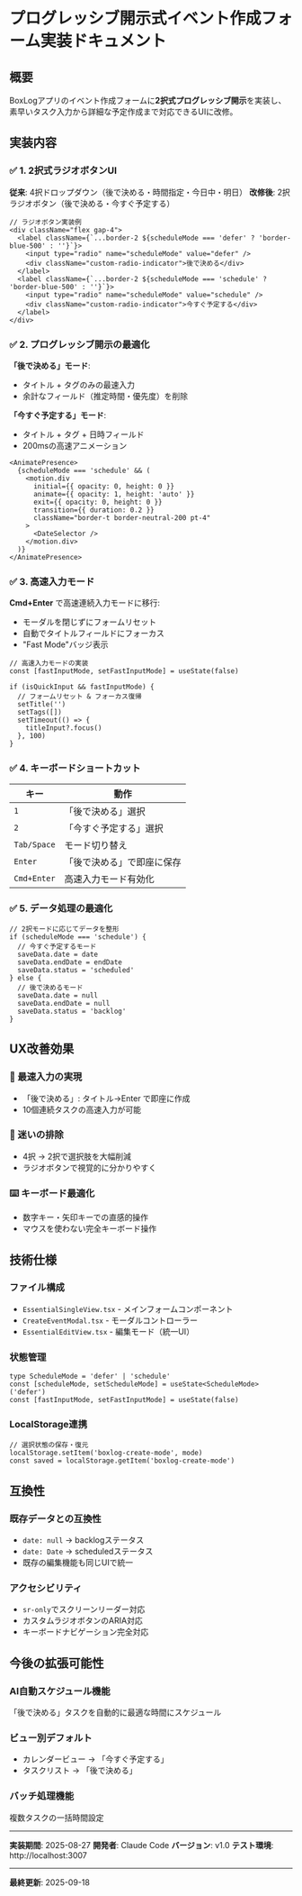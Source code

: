 # プログレッシブ開示式イベント作成フォーム実装ドキュメント

## 概要

BoxLogアプリのイベント作成フォームに**2択式プログレッシブ開示**を実装し、素早いタスク入力から詳細な予定作成まで対応できるUIに改修。

## 実装内容

### ✅ 1. 2択式ラジオボタンUI

**従来**: 4択ドロップダウン（後で決める・時間指定・今日中・明日）
**改修後**: 2択ラジオボタン（後で決める・今すぐ予定する）

```tsx
// ラジオボタン実装例
<div className="flex gap-4">
  <label className={`...border-2 ${scheduleMode === 'defer' ? 'border-blue-500' : ''}`}>
    <input type="radio" name="scheduleMode" value="defer" />
    <div className="custom-radio-indicator">後で決める</div>
  </label>
  <label className={`...border-2 ${scheduleMode === 'schedule' ? 'border-blue-500' : ''}`}>
    <input type="radio" name="scheduleMode" value="schedule" />
    <div className="custom-radio-indicator">今すぐ予定する</div>
  </label>
</div>
```

### ✅ 2. プログレッシブ開示の最適化

**「後で決める」モード**:

- タイトル + タグのみの最速入力
- 余計なフィールド（推定時間・優先度）を削除

**「今すぐ予定する」モード**:

- タイトル + タグ + 日時フィールド
- 200msの高速アニメーション

```tsx
<AnimatePresence>
  {scheduleMode === 'schedule' && (
    <motion.div
      initial={{ opacity: 0, height: 0 }}
      animate={{ opacity: 1, height: 'auto' }}
      exit={{ opacity: 0, height: 0 }}
      transition={{ duration: 0.2 }}
      className="border-t border-neutral-200 pt-4"
    >
      <DateSelector />
    </motion.div>
  )}
</AnimatePresence>
```

### ✅ 3. 高速入力モード

**Cmd+Enter** で高速連続入力モードに移行:

- モーダルを閉じずにフォームリセット
- 自動でタイトルフィールドにフォーカス
- "Fast Mode"バッジ表示

```tsx
// 高速入力モードの実装
const [fastInputMode, setFastInputMode] = useState(false)

if (isQuickInput && fastInputMode) {
  // フォームリセット & フォーカス復帰
  setTitle('')
  setTags([])
  setTimeout(() => {
    titleInput?.focus()
  }, 100)
}
```

### ✅ 4. キーボードショートカット

| キー        | 動作                       |
| ----------- | -------------------------- |
| `1`         | 「後で決める」選択         |
| `2`         | 「今すぐ予定する」選択     |
| `Tab/Space` | モード切り替え             |
| `Enter`     | 「後で決める」で即座に保存 |
| `Cmd+Enter` | 高速入力モード有効化       |

### ✅ 5. データ処理の最適化

```tsx
// 2択モードに応じてデータを整形
if (scheduleMode === 'schedule') {
  // 今すぐ予定するモード
  saveData.date = date
  saveData.endDate = endDate
  saveData.status = 'scheduled'
} else {
  // 後で決めるモード
  saveData.date = null
  saveData.endDate = null
  saveData.status = 'backlog'
}
```

## UX改善効果

### 🚀 最速入力の実現

- 「後で決める」: タイトル→Enter で即座に作成
- 10個連続タスクの高速入力が可能

### 🎯 迷いの排除

- 4択 → 2択で選択肢を大幅削減
- ラジオボタンで視覚的に分かりやすく

### ⌨️ キーボード最適化

- 数字キー・矢印キーでの直感的操作
- マウスを使わない完全キーボード操作

## 技術仕様

### ファイル構成

- `EssentialSingleView.tsx` - メインフォームコンポーネント
- `CreateEventModal.tsx` - モーダルコントローラー
- `EssentialEditView.tsx` - 編集モード（統一UI）

### 状態管理

```tsx
type ScheduleMode = 'defer' | 'schedule'
const [scheduleMode, setScheduleMode] = useState<ScheduleMode>('defer')
const [fastInputMode, setFastInputMode] = useState(false)
```

### LocalStorage連携

```tsx
// 選択状態の保存・復元
localStorage.setItem('boxlog-create-mode', mode)
const saved = localStorage.getItem('boxlog-create-mode')
```

## 互換性

### 既存データとの互換性

- `date: null` → backlogステータス
- `date: Date` → scheduledステータス
- 既存の編集機能も同じUIで統一

### アクセシビリティ

- `sr-only`でスクリーンリーダー対応
- カスタムラジオボタンのARIA対応
- キーボードナビゲーション完全対応

## 今後の拡張可能性

### AI自動スケジュール機能

「後で決める」タスクを自動的に最適な時間にスケジュール

### ビュー別デフォルト

- カレンダービュー → 「今すぐ予定する」
- タスクリスト → 「後で決める」

### バッチ処理機能

複数タスクの一括時間設定

---

**実装期間**: 2025-08-27
**開発者**: Claude Code
**バージョン**: v1.0
**テスト環境**: http://localhost:3007

---

**最終更新**: 2025-09-18
